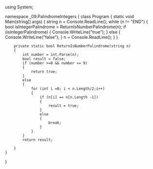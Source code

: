 using System;

namespace _09.PalindromeIntegers
{
    class Program
    {
        static void Main(string[] args)
        {
           string n = Console.ReadLine();
            while (n != "END")
            {
                bool isIntegerPalindrome = ReturnIsNumberPalindrome(n);
                if (isIntegerPalindrome)
                {
                    Console.WriteLine("true");
                }
                else
                {
                    Console.WriteLine("false");
                }
                n = Console.ReadLine();
            }
        }

        private static bool ReturnIsNumberPalindrome(string n)
        {
            int number = int.Parse(n);
            bool result = false;
            if (number >=0 && number <= 9)
            {
                return true;
            }
            else
            {
                for (int i =0; i < n.Length/2;i++)
                {
                    if (n[i] == n[n.Length -1])
                    {
                        result = true;
                    }
                    else
                    {
                        break;
                    }
                }
            }
            return result;

        }
    }
}
